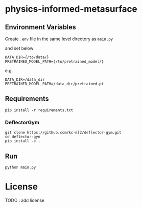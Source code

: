 # physics-informed-metasurface

## Environment Variables
Create `.env` file in the same level directory as `main.py`

and set below
```shell
DATA_DIR={/to/data/}
PRETRAINED_MODEL_PATH={/to/pretrained_model/}
```
e.g.
```shell
DATA_DIR=/data_dir
PRETRAINED_MODEL_PATH=/data_dir/pretrained.pt
```

## Requirements

```shell
pip install -r requirements.txt
```
### DeflectorGym

```shell
git clone https://github.com/kc-ml2/deflector-gym.git
cd deflector-gym
pip install -e .
```

## Run
```shell
python main.py
```

# License
TODO : add license
